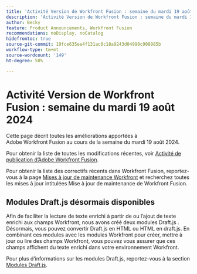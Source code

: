 ```yaml
---
title: 'Activité Version de Workfront Fusion : semaine du mardi 19 août 2024'
description: 'Activité Version de Workfront Fusion : semaine du mardi 19 août 2024'
author: Becky
feature: Product Announcements, Workfront Fusion
recommendations: noDisplay, noCatalog
hidefromtoc: true
source-git-commit: 19fce635ee4f131ac0c18a9243d04990c908985b
workflow-type: tm+mt
source-wordcount: '149'
ht-degree: 50%

---
```


# Activité Version de Workfront Fusion : semaine du mardi 19 août 2024

Cette page décrit toutes les améliorations apportées à Adobe Workfront Fusion au cours de la semaine du mardi 19 août 2024.

Pour obtenir la liste de toutes les modifications récentes, voir [Activité de publication d’Adobe Workfront Fusion](../../../product-announcements/product-releases/fusion-release-activity/fusion-release-activity.md).

Pour obtenir la liste des correctifs récents dans Workfront Fusion, reportez-vous à la page [Mises à jour de maintenance Workfront](https://experienceleague.adobe.com/docs/workfront-known-issues/releases/current-updates.html) et recherchez toutes les mises à jour intitulées Mise à jour de maintenance de Workfront Fusion.

## Modules Draft.js désormais disponibles

Afin de faciliter la lecture de texte enrichi à partir de ou l’ajout de texte enrichi aux champs Workfront, nous avons créé deux modules Draft.js . Désormais, vous pouvez convertir Draft.js en HTML ou HTML en draft.js. En combinant ces modules avec les modules Workfront pour créer, mettre à jour ou lire des champs Workfront, vous pouvez vous assurer que ces champs affichent du texte enrichi dans votre environnement Workfront.

Pour plus d’informations sur les modules Draft.js, reportez-vous à la section [Modules Draft.js](/help/quicksilver/workfront-fusion/apps-and-their-modules/draft-js-modules.md).